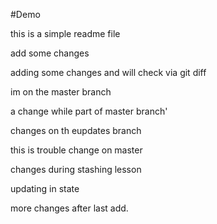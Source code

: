 #Demo

this is a simple readme file 

add some changes

adding some changes and will check via git diff

im on the master branch

a change while part of master branch'

changes on th eupdates branch

this is trouble
change on master

changes during stashing lesson

updating in state

more changes after last add.